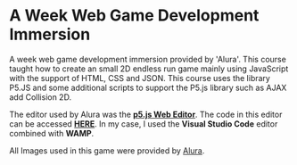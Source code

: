 # A Week Web Game Development Immersion

A week web game development immersion provided by 'Alura'.
This course taught how to create an small 2D endless run game mainly using JavaScript with the support of HTML, CSS and JSON. This course uses the library P5.JS and some additional scripts to support the P5.js library such as AJAX add Collision 2D.

The editor used by Alura was the **[p5.js Web Editor](https://editor.p5js.org)**. The code in this editor can be accessed **[HERE](https://editor.p5js.org/alura/sketches/OWs4v-4vC)**.
In my case, I used the **Visual Studio Code** editor combined with **WAMP**.


All Images used in this game were provided by [Alura](https://www.alura.com.br/imersao-gamedev-javascript).

